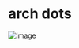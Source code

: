 # arch dots
![image](https://user-images.githubusercontent.com/71926357/174300354-a650475e-7529-4fff-94db-e2e60533ab95.png)
